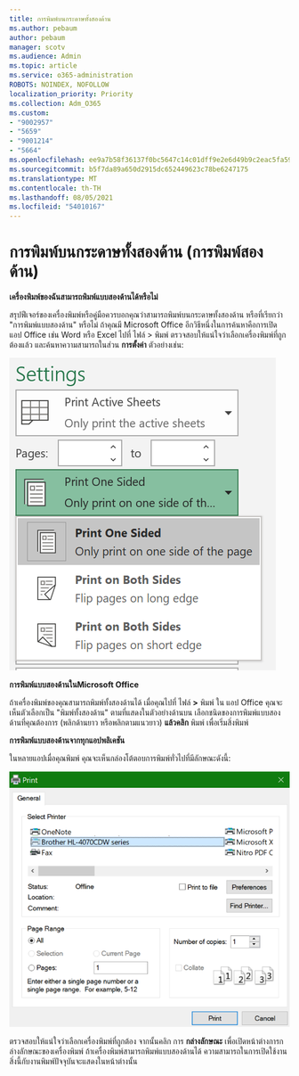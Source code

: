 ```yaml
---
title: การพิมพ์บนกระดาษทั้งสองด้าน
ms.author: pebaum
author: pebaum
manager: scotv
ms.audience: Admin
ms.topic: article
ms.service: o365-administration
ROBOTS: NOINDEX, NOFOLLOW
localization_priority: Priority
ms.collection: Adm_O365
ms.custom:
- "9002957"
- "5659"
- "9001214"
- "5664"
ms.openlocfilehash: ee9a7b58f36137f0bc5647c14c01dff9e2e6d49b9c2eac5fa5996c258fbafbb7
ms.sourcegitcommit: b5f7da89a650d2915dc652449623c78be6247175
ms.translationtype: MT
ms.contentlocale: th-TH
ms.lasthandoff: 08/05/2021
ms.locfileid: "54010167"
---
```

# <a name="printing-on-both-sides-of-paper-duplex-printing"></a>การพิมพ์บนกระดาษทั้งสองด้าน (การพิมพ์สองด้าน)

**เครื่องพิมพ์ของฉันสามารถพิมพ์แบบสองด้านได้หรือไม่**

สรุปฟีเจอร์ของเครื่องพิมพ์หรือคู่มือควรบอกคุณว่าสามารถพิมพ์บนกระดาษทั้งสองด้าน หรือที่เรียกว่า "การพิมพ์แบบสองด้าน" หรือไม่ ถ้าคุณมี Microsoft Office อีกวิธีหนึ่งในการค้นหาคือการเปิด แอป Office เช่น Word หรือ Excel ไปที่ ไฟล์ > พิมพ์ ตรวจสอบให้แน่ใจว่าเลือกเครื่องพิมพ์ที่ถูกต้องแล้ว และค้นหาความสามารถในส่วน **การตั้งค่า** ตัวอย่างเช่น: 

![การตั้งค่าเครื่องพิมพ์](media/print-settings.png)

**การพิมพ์แบบสองด้านในMicrosoft Office**

ถ้าเครื่องพิมพ์ของคุณสามารถพิมพ์ทั้งสองด้านได้ เมื่อคุณไปที่ ไฟล์ **>** พิมพ์ ใน แอป Office คุณจะเห็นตัวเลือกเป็น "พิมพ์ทั้งสองด้าน" ตามที่แสดงในตัวอย่างด้านบน  เลือกชนิดของการพิมพ์แบบสองด้านที่คุณต้องการ (พลิกด้านยาว หรือพลิกตามแนวยาว) **แล้วคลิก** พิมพ์ เพื่อเริ่มสิ่งพิมพ์

**การพิมพ์แบบสองด้านจากทุกแอปพลิเคชัน**

ในหลายแอปเมื่อคุณพิมพ์ คุณจะเห็นกล่องโต้ตอบการพิมพ์ทั่วไปที่มีลักษณะดังนี้: 

![กล่องโต้ตอบ พิมพ์](media/print-dialog.png)

ตรวจสอบให้แน่ใจว่าเลือกเครื่องพิมพ์ที่ถูกต้อง จากนั้นคลิก การ **กล่างลักษณะ** เพื่อเปิดหน้าต่างการกล่างลักษณะของเครื่องพิมพ์ ถ้าเครื่องพิมพ์สามารถพิมพ์แบบสองด้านได้ ความสามารถในการเปิดใช้งานสิ่งนี้กับงานพิมพ์ปัจจุบันจะแสดงในหน้าต่างนั้น
